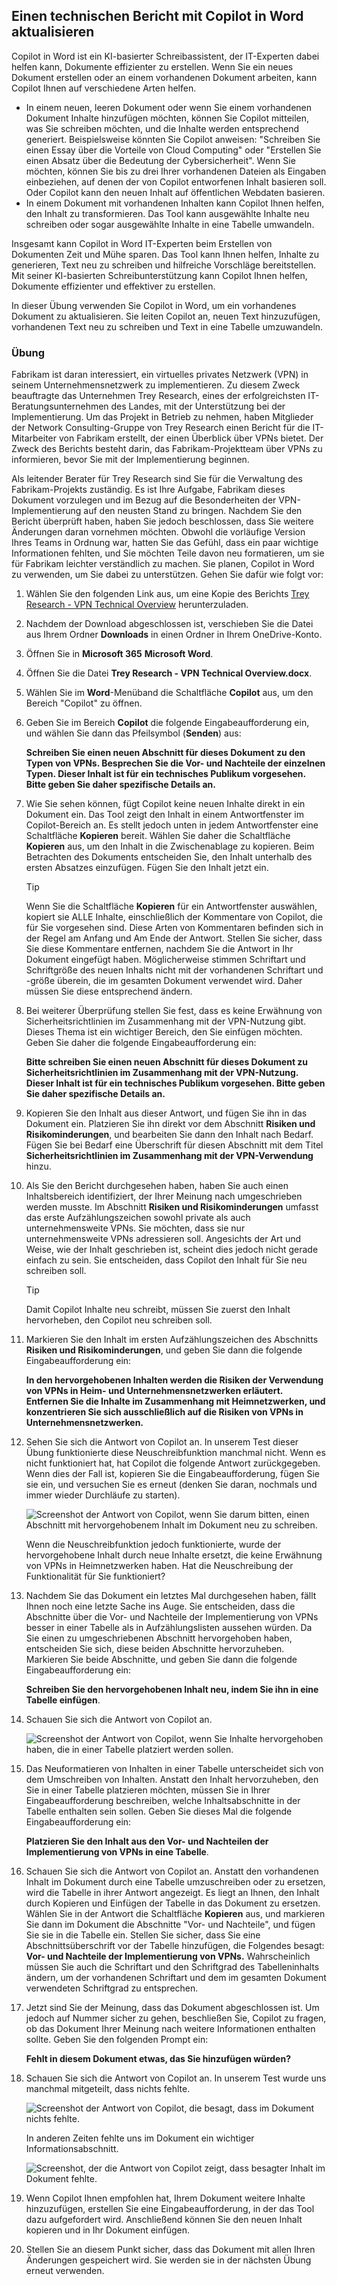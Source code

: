 
Einen technischen Bericht mit Copilot in Word aktualisieren
---
Copilot in Word ist ein KI-basierter Schreibassistent, der IT-Experten dabei helfen kann, Dokumente effizienter zu erstellen. Wenn Sie ein neues Dokument erstellen oder an einem vorhandenen Dokument arbeiten, kann Copilot Ihnen auf verschiedene Arten helfen.

 -  In einem neuen, leeren Dokument oder wenn Sie einem vorhandenen Dokument Inhalte hinzufügen möchten, können Sie Copilot mitteilen, was Sie schreiben möchten, und die Inhalte werden entsprechend generiert. Beispielsweise könnten Sie Copilot anweisen: "Schreiben Sie einen Essay über die Vorteile von Cloud Computing" oder "Erstellen Sie einen Absatz über die Bedeutung der Cybersicherheit". Wenn Sie möchten, können Sie bis zu drei Ihrer vorhandenen Dateien als Eingaben einbeziehen, auf denen der von Copilot entworfenen Inhalt basieren soll. Oder Copilot kann den neuen Inhalt auf öffentlichen Webdaten basieren.
 -  In einem Dokument mit vorhandenen Inhalten kann Copilot Ihnen helfen, den Inhalt zu transformieren. Das Tool kann ausgewählte Inhalte neu schreiben oder sogar ausgewählte Inhalte in eine Tabelle umwandeln.

Insgesamt kann Copilot in Word IT-Experten beim Erstellen von Dokumenten Zeit und Mühe sparen. Das Tool kann Ihnen helfen, Inhalte zu generieren, Text neu zu schreiben und hilfreiche Vorschläge bereitstellen. Mit seiner KI-basierten Schreibunterstützung kann Copilot Ihnen helfen, Dokumente effizienter und effektiver zu erstellen.

In dieser Übung verwenden Sie Copilot in Word, um ein vorhandenes Dokument zu aktualisieren. Sie leiten Copilot an, neuen Text hinzuzufügen, vorhandenen Text neu zu schreiben und Text in eine Tabelle umzuwandeln.

### Übung

Fabrikam ist daran interessiert, ein virtuelles privates Netzwerk (VPN) in seinem Unternehmensnetzwerk zu implementieren. Zu diesem Zweck beauftragte das Unternehmen Trey Research, eines der erfolgreichsten IT-Beratungsunternehmen des Landes, mit der Unterstützung bei der Implementierung. Um das Projekt in Betrieb zu nehmen, haben Mitglieder der Network Consulting-Gruppe von Trey Research einen Bericht für die IT-Mitarbeiter von Fabrikam erstellt, der einen Überblick über VPNs bietet. Der Zweck des Berichts besteht darin, das Fabrikam-Projektteam über VPNs zu informieren, bevor Sie mit der Implementierung beginnen.

Als leitender Berater für Trey Research sind Sie für die Verwaltung des Fabrikam-Projekts zuständig. Es ist Ihre Aufgabe, Fabrikam dieses Dokument vorzulegen und im Bezug auf die Besonderheiten der VPN-Implementierung auf den neusten Stand zu bringen. Nachdem Sie den Bericht überprüft haben, haben Sie jedoch beschlossen, dass Sie weitere Änderungen daran vornehmen möchten. Obwohl die vorläufige Version Ihres Teams in Ordnung war, hatten Sie das Gefühl, dass ein paar wichtige Informationen fehlten, und Sie möchten Teile davon neu formatieren, um sie für Fabrikam leichter verständlich zu machen. Sie planen, Copilot in Word zu verwenden, um Sie dabei zu unterstützen. Gehen Sie dafür wie folgt vor:

1.  Wählen Sie den folgenden Link aus, um eine Kopie des Berichts [Trey Research - VPN Technical Overview](https://edxinteractivepage.blob.core.windows.net/ms-4004/Trey%20Research%20-%20VPN%20Technical%20Overview.docx) herunterzuladen.
2.  Nachdem der Download abgeschlossen ist, verschieben Sie die Datei aus Ihrem Ordner **Downloads** in einen Ordner in Ihrem OneDrive-Konto.
3.  Öffnen Sie in **Microsoft 365** **Microsoft Word**.
4.  Öffnen Sie die Datei **Trey Research - VPN Technical Overview.docx**.
5.  Wählen Sie im **Word**-Menüband die Schaltfläche **Copilot** aus, um den Bereich "Copilot" zu öffnen.
6.  Geben Sie im Bereich **Copilot** die folgende Eingabeaufforderung ein, und wählen Sie dann das Pfeilsymbol (**Senden**) aus:
    
    **Schreiben Sie einen neuen Abschnitt für dieses Dokument zu den Typen von VPNs. Besprechen Sie die Vor- und Nachteile der einzelnen Typen. Dieser Inhalt ist für ein technisches Publikum vorgesehen. Bitte geben Sie daher spezifische Details an.**
7.  Wie Sie sehen können, fügt Copilot keine neuen Inhalte direkt in ein Dokument ein. Das Tool zeigt den Inhalt in einem Antwortfenster im Copilot-Bereich an. Es stellt jedoch unten in jedem Antwortfenster eine Schaltfläche **Kopieren** bereit. Wählen Sie daher die Schaltfläche **Kopieren** aus, um den Inhalt in die Zwischenablage zu kopieren. Beim Betrachten des Dokuments entscheiden Sie, den Inhalt unterhalb des ersten Absatzes einzufügen. Fügen Sie den Inhalt jetzt ein.
    
    > [!TIP]
    > Wenn Sie die Schaltfläche **Kopieren** für ein Antwortfenster auswählen, kopiert sie ALLE Inhalte, einschließlich der Kommentare von Copilot, die für Sie vorgesehen sind. Diese Arten von Kommentaren befinden sich in der Regel am Anfang und Am Ende der Antwort. Stellen Sie sicher, dass Sie diese Kommentare entfernen, nachdem Sie die Antwort in Ihr Dokument eingefügt haben. Möglicherweise stimmen Schriftart und Schriftgröße des neuen Inhalts nicht mit der vorhandenen Schriftart und -größe überein, die im gesamten Dokument verwendet wird. Daher müssen Sie diese entsprechend ändern.

8.  Bei weiterer Überprüfung stellen Sie fest, dass es keine Erwähnung von Sicherheitsrichtlinien im Zusammenhang mit der VPN-Nutzung gibt. Dieses Thema ist ein wichtiger Bereich, den Sie einfügen möchten. Geben Sie daher die folgende Eingabeaufforderung ein:
    
    **Bitte schreiben Sie einen neuen Abschnitt für dieses Dokument zu Sicherheitsrichtlinien im Zusammenhang mit der VPN-Nutzung. Dieser Inhalt ist für ein technisches Publikum vorgesehen. Bitte geben Sie daher spezifische Details an.**
9.  Kopieren Sie den Inhalt aus dieser Antwort, und fügen Sie ihn in das Dokument ein. Platzieren Sie ihn direkt vor dem Abschnitt **Risiken und Risikominderungen**, und bearbeiten Sie dann den Inhalt nach Bedarf. Fügen Sie bei Bedarf eine Überschrift für diesen Abschnitt mit dem Titel **Sicherheitsrichtlinien im Zusammenhang mit der VPN-Verwendung** hinzu.
10. Als Sie den Bericht durchgesehen haben, haben Sie auch einen Inhaltsbereich identifiziert, der Ihrer Meinung nach umgeschrieben werden musste. Im Abschnitt **Risiken und Risikominderungen** umfasst das erste Aufzählungszeichen sowohl private als auch unternehmensweite VPNs. Sie möchten, dass sie nur unternehmensweite VPNs adressieren soll. Angesichts der Art und Weise, wie der Inhalt geschrieben ist, scheint dies jedoch nicht gerade einfach zu sein. Sie entscheiden, dass Copilot den Inhalt für Sie neu schreiben soll.
    
    > [!TIP]
    > Damit Copilot Inhalte neu schreibt, müssen Sie zuerst den Inhalt hervorheben, den Copilot neu schreiben soll.
    
11. Markieren Sie den Inhalt im ersten Aufzählungszeichen des Abschnitts **Risiken und Risikominderungen**, und geben Sie dann die folgende Eingabeaufforderung ein:
    
    **In den hervorgehobenen Inhalten werden die Risiken der Verwendung von VPNs in Heim- und Unternehmensnetzwerken erläutert. Entfernen Sie die Inhalte im Zusammenhang mit Heimnetzwerken, und konzentrieren Sie sich ausschließlich auf die Risiken von VPNs in Unternehmensnetzwerken.** 
12. Sehen Sie sich die Antwort von Copilot an. In unserem Test dieser Übung funktionierte diese Neuschreibfunktion manchmal nicht. Wenn es nicht funktioniert hat, hat Copilot die folgende Antwort zurückgegeben. Wenn dies der Fall ist, kopieren Sie die Eingabeaufforderung, fügen Sie sie ein, und versuchen Sie es erneut (denken Sie daran, nochmals und immer wieder Durchläufe zu starten).

    ![Screenshot der Antwort von Copilot, wenn Sie darum bitten, einen Abschnitt mit hervorgehobenem Inhalt im Dokument neu zu schreiben.](../media/copilot-word-rewrite-message-6814b109.png)
    
    
    Wenn die Neuschreibfunktion jedoch funktionierte, wurde der hervorgehobene Inhalt durch neue Inhalte ersetzt, die keine Erwähnung von VPNs in Heimnetzwerken haben. Hat die Neuschreibung der Funktionalität für Sie funktioniert?
14. Nachdem Sie das Dokument ein letztes Mal durchgesehen haben, fällt Ihnen noch eine letzte Sache ins Auge. Sie entscheiden, dass die Abschnitte über die Vor- und Nachteile der Implementierung von VPNs besser in einer Tabelle als in Aufzählungslisten aussehen würden. Da Sie einen zu umgeschriebenen Abschnitt hervorgehoben haben, entscheiden Sie sich, diese beiden Abschnitte hervorzuheben. Markieren Sie beide Abschnitte, und geben Sie dann die folgende Eingabeaufforderung ein:
    
    **Schreiben Sie den hervorgehobenen Inhalt neu, indem Sie ihn in eine Tabelle einfügen**.
15. Schauen Sie sich die Antwort von Copilot an.

    ![Screenshot der Antwort von Copilot, wenn Sie Inhalte hervorgehoben haben, die in einer Tabelle platziert werden sollen.](../media/copilot-word-table-message-04366b21.png)
    
16. Das Neuformatieren von Inhalten in einer Tabelle unterscheidet sich von dem Umschreiben von Inhalten. Anstatt den Inhalt hervorzuheben, den Sie in einer Tabelle platzieren möchten, müssen Sie in Ihrer Eingabeaufforderung beschreiben, welche Inhaltsabschnitte in der Tabelle enthalten sein sollen. Geben Sie dieses Mal die folgende Eingabeaufforderung ein:
    
    **Platzieren Sie den Inhalt aus den Vor- und Nachteilen der Implementierung von VPNs in eine Tabelle**.
17. Schauen Sie sich die Antwort von Copilot an. Anstatt den vorhandenen Inhalt im Dokument durch eine Tabelle umzuschreiben oder zu ersetzen, wird die Tabelle in ihrer Antwort angezeigt. Es liegt an Ihnen, den Inhalt durch Kopieren und Einfügen der Tabelle in das Dokument zu ersetzen. Wählen Sie in der Antwort die Schaltfläche **Kopieren** aus, und markieren Sie dann im Dokument die Abschnitte "Vor- und Nachteile", und fügen Sie sie in die Tabelle ein. Stellen Sie sicher, dass Sie eine Abschnittsüberschrift vor der Tabelle hinzufügen, die Folgendes besagt: **Vor- und Nachteile der Implementierung von VPNs.** Wahrscheinlich müssen Sie auch die Schriftart und den Schriftgrad des Tabelleninhalts ändern, um der vorhandenen Schriftart und dem im gesamten Dokument verwendeten Schriftgrad zu entsprechen.
18. Jetzt sind Sie der Meinung, dass das Dokument abgeschlossen ist. Um jedoch auf Nummer sicher zu gehen, beschließen Sie, Copilot zu fragen, ob das Dokument Ihrer Meinung nach weitere Informationen enthalten sollte. Geben Sie den folgenden Prompt ein:
    
    **Fehlt in diesem Dokument etwas, das Sie hinzufügen würden?**
19. Schauen Sie sich die Antwort von Copilot an. In unserem Test wurde uns manchmal mitgeteilt, dass nichts fehlte.

    ![Screenshot der Antwort von Copilot, die besagt, dass im Dokument nichts fehlte.](../media/copilot-word-missing-message-c39cf0e6.png)
    
    
    In anderen Zeiten fehlte uns im Dokument ein wichtiger Informationsabschnitt.
    
    ![Screenshot, der die Antwort von Copilot zeigt, dass besagter Inhalt im Dokument fehlte.](../media/copilot-word-add-more-message-f0e586c3.png)
    
19. Wenn Copilot Ihnen empfohlen hat, Ihrem Dokument weitere Inhalte hinzuzufügen, erstellen Sie eine Eingabeaufforderung, in der das Tool dazu aufgefordert wird. Anschließend können Sie den neuen Inhalt kopieren und in Ihr Dokument einfügen.
20. Stellen Sie an diesem Punkt sicher, dass das Dokument mit allen Ihren Änderungen gespeichert wird. Sie werden sie in der nächsten Übung erneut verwenden.
